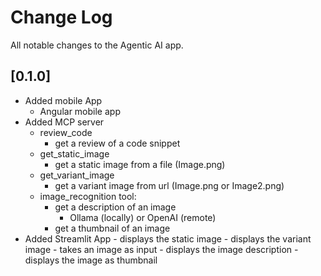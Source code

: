 # Change Log

All notable changes to the Agentic AI app.

## [0.1.0]
- Added mobile App
    - Angular mobile app
- Added MCP server
    - review_code
        - get a review of a code snippet
    - get_static_image
        - get a static image from a file (Image.png)
    - get_variant_image
        - get a variant image from url (Image.png or Image2.png)
    - image_recognition tool:
        - get a description of an image
            - Ollama (locally) or OpenAI (remote)
        - get a thumbnail of an image
- Added Streamlit App
        - displays the static image
        - displays the variant image
        - takes an image as input
            - displays the image description
            - displays the image as thumbnail
